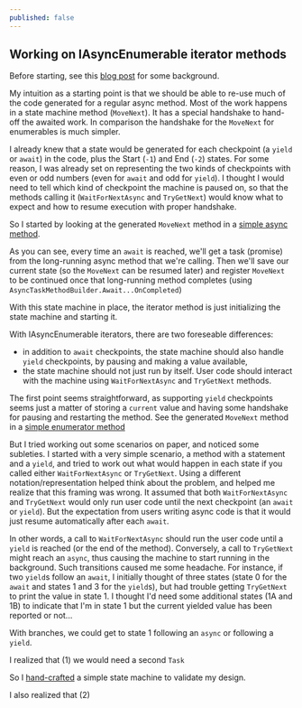 ```yaml
---
published: false
---
```

## Working on IAsyncEnumerable iterator methods
Before starting, see this [blog post](https://blogs.msdn.microsoft.com/seteplia/2017/11/30/dissecting-the-async-methods-in-c/) for some background.

My intuition as a starting point is that we should be able to re-use much of the code generated for a regular async method.
Most of the work happens in a state machine method (`MoveNext`).  It has a special handshake to hand-off the awaited work. In comparison the handshake for the `MoveNext` for enumerables is much simpler.

I already knew that a state would be generated for each checkpoint (a `yield` or `await`) in the code, plus the Start (`-1`) and End (`-2`) states. For some reason, I was already set on representing the two kinds of checkpoints with even or odd numbers (even for `await` and odd for `yield`). I thought I would need to tell which kind of checkpoint the machine is paused on, so that the methods calling it (`WaitForNextAsync` and `TryGetNext`) would know what to expect and how to resume execution with proper handshake.

So I started by looking at the generated `MoveNext` method in a [simple async method](https://sharplab.io/#v2:EYLgZgpghgLgrgJwgZwLQGMD2BbADgSwBsIEAaAExAGoAfAAQAYACOgRgG4BYAKEZdYCsXbjzoBmFgCYmAYSYBvHk2UsJdABwsAbEwCyACgCUCpSrN0AnNoB0MnLmIwI5OluFmAvjw9A).

As you can see, every time an `await` is reached, we'll get a task (promise) from the long-running async method that we're calling. Then we'll save our current state (so the `MoveNext` can be resumed later) and register `MoveNext` to be continued once that long-running method completes (using  `AsyncTaskMethodBuilder.Await...OnCompleted`) 

With this state machine in place, the iterator method is just initializing the state machine and starting it.

With IAsyncEnumerable iterators, there are two foreseable differences:
- in addition to `await` checkpoints, the state machine should also handle `yield` checkpoints, by pausing and making a value available,
- the state machine should not just run by itself. User code should interact with the machine using `WaitForNextAsync` and `TryGetNext` methods.

The first point seems straightforward, as supporting `yield` checkpoints seems just a matter of storing a `current` value and having some handshake for pausing and restarting the method. See the generated `MoveNext` method in a [simple enumerator method](https://sharplab.io/#v2:EYLgZgpghgLgrgJwgZwLQGMD2BbADgSwBsIEAaAExAGoAfAAQAYACOgRgG4BYAKEZdYAsXXgGYWAJiYBhJgG8eTRSzFsRAHnwA7GAD4mAWQAUASjkKlFtqxYB2JgPHCLAXx7OgA=) 

But I tried working out some scenarios on paper, and noticed some subleties. I started with a very simple scenario, a method with a statement and a `yield`, and tried to work out what would happen in each state if you called either `WaitForNextAsync` or `TryGetNext`.
Using a different notation/representation helped think about the problem, and helped me realize that this framing was wrong. It assumed that both `WaitForNextAsync` and `TryGetNext` would only run user code until the next checkpoint (an `await` or `yield`).
But the expectation from users writing async code is that it would just resume automatically after each `await`.

In other words, a call to `WaitForNextAsync` should run the user code until a `yield` is reached (or the end of the method). Conversely, a call to `TryGetNext` might reach an `async`, thus causing the machine to start running in the background.
Such transitions caused me some headache. For instance, if two `yield`s follow an `await`, I initially thought of three states (state 0 for the `await` and states 1 and 3 for the `yield`s), but had trouble getting `TryGetNext` to print the value in state 1. I thought I'd need some additional states (1A and 1B) to indicate that I'm in state 1 but the current yielded value has been reported or not...

With branches, we could get to state 1 following an `async` or following a `yield`.

I realized that (1) we would need a second `Task`

So I [hand-crafted](https://github.com/jcouv/async-iterators/blob/master/src/Program.cs) a simple state machine to validate my design.

I also realized that (2) 


